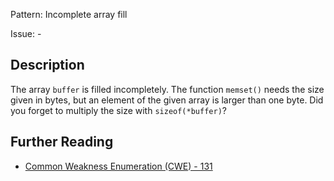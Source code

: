 Pattern: Incomplete array fill

Issue: -

## Description

The array `buffer` is filled incompletely. The function `memset()` needs the size given in bytes, but an element of the given array is larger than one byte. Did you forget to multiply the size with `sizeof(*buffer)`?

## Further Reading

* [Common Weakness Enumeration (CWE) - 131](https://cwe.mitre.org/data/definitions/131.html)